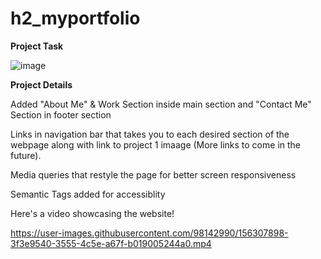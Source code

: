 # h2_myportfolio
  **Project Task**
  
  ![image](https://user-images.githubusercontent.com/98142990/156300715-65f765e4-e147-43a0-840e-7ad6b19e4d49.png)
  
  **Project Details**
  
  Added "About Me" & Work Section inside main section and "Contact Me" Section in footer section
  
  Links in navigation bar that takes you to each desired section of the webpage along with link to project 1 imaage (More links to come in the future).
  
  Media queries that restyle the page for better screen responsiveness
  
  Semantic Tags added for accessiblity
  
  Here's a video showcasing the website!
  
  https://user-images.githubusercontent.com/98142990/156307898-3f3e9540-3555-4c5e-a67f-b019005244a0.mp4

